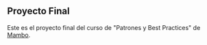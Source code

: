 ## Proyecto Final

Este es el proyecto final del curso de "Patrones y Best Practices" de [Mambo](http://mambo.pe/).
